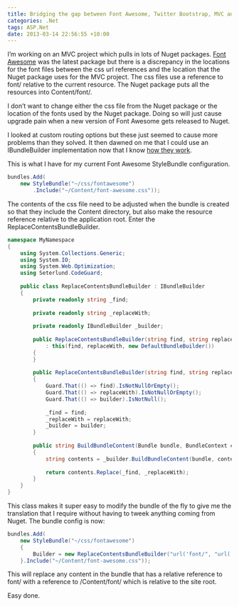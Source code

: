 ```yaml
---
title: Bridging the gap between Font Awesome, Twitter Bootstrap, MVC and Nuget
categories: .Net
tags: ASP.Net
date: 2013-03-14 22:56:55 +10:00
---
```


I’m working on an MVC project which pulls in lots of Nuget packages. [Font Awesome][0] was the latest package but there is a discrepancy in the locations for the font files between the css url references and the location that the Nuget package uses for the MVC project. The css files use a reference to font/ relative to the current resource. The Nuget package puts all the resources into Content/font/. 

I don’t want to change either the css file from the Nuget package or the location of the fonts used by the Nuget package. Doing so will just cause upgrade pain when a new version of Font Awesome gets released to Nuget.

I looked at custom routing options but these just seemed to cause more problems than they solved. It then dawned on me that I could use an IBundleBuilder implementation now that I know [how they work][1].

<!--more-->

This is what I have for my current Font Awesome StyleBundle configuration.

```csharp
bundles.Add(
    new StyleBundle("~/css/fontawesome")
        .Include("~/Content/font-awesome.css"));
```

The contents of the css file need to be adjusted when the bundle is created so that they include the Content directory, but also make the resource reference relative to the application root. Enter the ReplaceContentsBundleBuilder.

```csharp
namespace MyNamespace
{
    using System.Collections.Generic;
    using System.IO;
    using System.Web.Optimization;
    using Seterlund.CodeGuard;
    
    public class ReplaceContentsBundleBuilder : IBundleBuilder
    {
        private readonly string _find;
    
        private readonly string _replaceWith;
    
        private readonly IBundleBuilder _builder;
    
        public ReplaceContentsBundleBuilder(string find, string replaceWith)
            : this(find, replaceWith, new DefaultBundleBuilder())
        {
        }
    
        public ReplaceContentsBundleBuilder(string find, string replaceWith, IBundleBuilder builder)
        {
            Guard.That(() => find).IsNotNullOrEmpty();
            Guard.That(() => replaceWith).IsNotNullOrEmpty();
            Guard.That(() => builder).IsNotNull();
    
            _find = find;
            _replaceWith = replaceWith;
            _builder = builder;
        }
    
        public string BuildBundleContent(Bundle bundle, BundleContext context, IEnumerable<FileInfo> files)
        {
            string contents = _builder.BuildBundleContent(bundle, context, files);
    
            return contents.Replace(_find, _replaceWith);
        }
    }
}
```

This class makes it super easy to modify the bundle of the fly to give me the translation that I require without having to tweek anything coming from Nuget. The bundle config is now:

```csharp
bundles.Add(
    new StyleBundle("~/css/fontawesome")
    {
        Builder = new ReplaceContentsBundleBuilder("url('font/", "url('/Content/font/")
    }.Include("~/Content/font-awesome.css"));
```

This will replace any content in the bundle that has a relative reference to font/ with a reference to /Content/font/ which is relative to the site root.

Easy done.

[0]: http://fortawesome.github.com/Font-Awesome/
[1]: /2013/03/11/mvc-bundling-and-line-comments-at-the-end-of-files/
